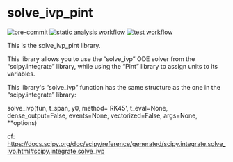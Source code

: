 # solve_ivp_pint

[![pre-commit](https://img.shields.io/badge/pre--commit-enabled-brightgreen?logo=pre-commit)](https://github.com/pre-commit/pre-commit)
[![static analysis workflow](https://github.com/innatelogic/logicsponge-core/actions/workflows/static-analysis.yaml/badge.svg)](https://github.com/innatelogic/logicsponge-core/actions/workflows/static-analysis.yaml/)
[![test workflow](https://github.com/innatelogic/logicsponge-core/actions/workflows/test.yaml/badge.svg)](https://github.com/innatelogic/logicsponge-core/actions/workflows/test.yaml/)

This is the solve_ivp_pint library.

 This library allows you to use the “solve_ivp” ODE solver from the “scipy.integrate” library, while using the “Pint” library to assign units to its variables.
 
 This library's “solve_ivp” function has the same structure as the one in the “scipy.integrate” library:
 
 solve_ivp(fun, t_span, y0, method='RK45', t_eval=None, dense_output=False, events=None, vectorized=False, args=None, **options)
 
 cf: https://docs.scipy.org/doc/scipy/reference/generated/scipy.integrate.solve_ivp.html#scipy.integrate.solve_ivp
 
 

